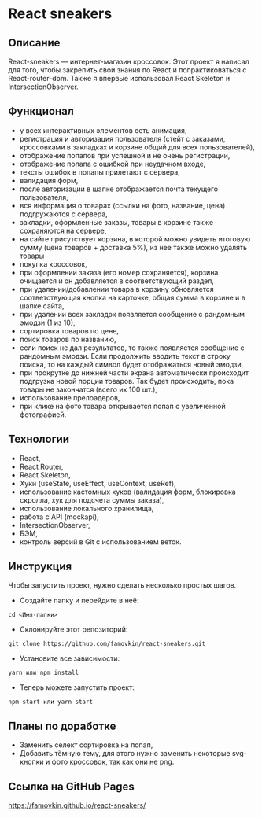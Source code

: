 # React sneakers

## Описание

React-sneakers — интернет-магазин кроссовок. Этот проект я написал для того, чтобы закрепить свои знания по React и попрактиковаться с React-router-dom. Также я впервые использовал React Skeleton и IntersectionObserver.

## Функционал

- у всех интерактивных элементов есть анимация,
- регистрация и авторизация пользователя (стейт с заказами, кроссовками в закладках и корзине общий для всех пользователей),
- отображение попапов при успешной и не очень регистрации,
- отображение попапа с ошибкой при неудачном входе,
- тексты ошибок в попапы прилетают с сервера,
- валидация форм,
- после авторизации в шапке отображается почта текущего пользователя,
- вся информация о товарах (ссылки на фото, название, цена) подгружаются с сервера,
- закладки, оформленные заказы, товары в корзине также сохраняются на сервере,
- на сайте присутствует корзина, в которой можно увидеть итоговую сумму (цена товаров + доставка 5%), из нее также можно удалять товары
- покупка кроссовок,
- при оформлении заказа (его номер сохраняется), корзина очищается и он добавляется в соответствующий раздел,
- при удалении/добавлении товара в корзину обновляется соответствующая кнопка на карточке, общая сумма в корзине и в шапке сайта,
- при удалении всех закладок появляется сообщение с рандомным эмодзи (1 из 10),
- сортировка товаров по цене,
- поиск товаров по названию,
- если поиск не дал результатов, то также появляется сообщение с рандомным эмодзи. Если продолжить вводить текст в строку поиска, то на каждый символ будет отображаться новый эмодзи,
- при прокрутке до нижней части экрана автоматически происходит подгрузка новой порции товаров. Так будет происходить, пока товары не закончатся (всего их 100 шт.),
- использование прелоадеров,
- при клике на фото товара открывается попап с увеличенной фотографией.

## Технологии

- React,
- React Router,
- React Skeleton,
- Хуки (useState, useEffect, useContext, useRef),
- использование кастомных хуков (валидация форм, блокировка скролла, хук для подсчета суммы заказа),
- использование локального хранилища,
- работа с API (mockapi),
- IntersectionObserver,
- БЭМ,
- контроль версий в Git с использованием веток.

## Инструкция

Чтобы запустить проект, нужно сделать несколько простых шагов.

- Создайте папку и перейдите в неё:
```
cd <Имя-папки>
```

- Склонируйте этот репозиторий:

```
git clone https://github.com/famovkin/react-sneakers.git
```

- Установите все зависимости:

```
yarn или npm install
```

- Теперь можете запустить проект:

```
npm start или yarn start
```

## Планы по доработке

- Заменить селект сортировка на попап,
- Добавить тёмную тему, для этого нужно заменить некоторые svg-кнопки и фото кроссовок, так как они не png.

## Ссылка на GitHub Pages

https://famovkin.github.io/react-sneakers/
